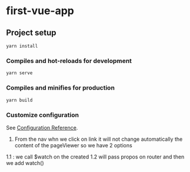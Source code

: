 # first-vue-app

## Project setup
```
yarn install
```
### Compiles and hot-reloads for development
```
yarn serve
```

### Compiles and minifies for production
```
yarn build
```

### Customize configuration
See [Configuration Reference](https://cli.vuejs.org/config/).


1. From the nav whn we click on link it will not change automatically
the content of the pageViewer so we have 2 options 

 1.1 : we call $watch on the created 
 1.2 will pass propos on router and then we add watch() 